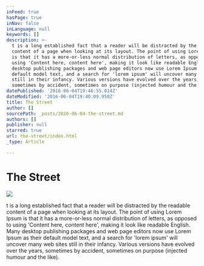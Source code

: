 ```yaml
---
inFeed: true
hasPage: true
inNav: false
inLanguage: null
keywords: []
description: >-
  t is a long established fact that a reader will be distracted by the readable
  content of a page when looking at its layout. The point of using Lorem Ipsum
  is that it has a more-or-less normal distribution of letters, as opposed to
  using 'Content here, content here', making it look like readable English. Many
  desktop publishing packages and web page editors now use Lorem Ipsum as their
  default model text, and a search for 'lorem ipsum' will uncover many web sites
  still in their infancy. Various versions have evolved over the years,
  sometimes by accident, sometimes on purpose (injected humour and the like).
datePublished: '2016-06-04T19:46:55.014Z'
dateModified: '2016-06-04T19:40:09.950Z'
title: The Street
author: []
sourcePath: _posts/2016-06-04-the-street.md
authors: []
publisher: null
starred: true
url: the-street/index.html
_type: Article

---
```

# The Street
![](https://the-grid-user-content.s3-us-west-2.amazonaws.com/545d7dc8-705d-4efe-86e0-a8348e8f23f3.jpg)

t is a long established fact that a reader will be distracted by the readable content of a page when looking at its layout. The point of using Lorem Ipsum is that it has a more-or-less normal distribution of letters, as opposed to using 'Content here, content here', making it look like readable English. Many desktop publishing packages and web page editors now use Lorem Ipsum as their default model text, and a search for 'lorem ipsum' will uncover many web sites still in their infancy. Various versions have evolved over the years, sometimes by accident, sometimes on purpose (injected humour and the like).